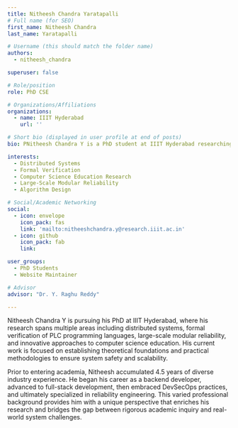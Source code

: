 ```yaml
---
title: Nitheesh Chandra Yaratapalli
# Full name (for SEO)
first_name: Nitheesh Chandra
last_name: Yaratapalli

# Username (this should match the folder name)
authors:
  - nitheesh_chandra

superuser: false

# Role/position
role: PhD CSE

# Organizations/Affiliations
organizations:
  - name: IIIT Hyderabad
    url: ''

# Short bio (displayed in user profile at end of posts)
bio: PNitheesh Chandra Y is a PhD student at IIIT Hyderabad researching distributed systems, formal verification of PLC programming languages, large-scale modular reliability, and computer science education. He brings 4.5 years of industry experience—from backend development to full-stack, DevSecOps, and reliability engineering—to his academic work aimed at designing scalable, fault-tolerant architectures.

interests:
  - Distributed Systems
  - Formal Verification
  - Computer Science Education Research
  - Large-Scale Modular Reliability
  - Algorithm Design

# Social/Academic Networking
social:
  - icon: envelope
    icon_pack: fas
    link: 'mailto:nitheeshchandra.y@research.iiit.ac.in'
  - icon: github
    icon_pack: fab
    link:

user_groups:
  - PhD Students
  - Website Maintainer

# Advisor
advisor: "Dr. Y. Raghu Reddy"

---
```


Nitheesh Chandra Y is pursuing his PhD at IIIT Hyderabad, where his research spans multiple areas including distributed systems, formal verification of PLC programming languages, large-scale modular reliability, and innovative approaches to computer science education. His current work is focused on establishing theoretical foundations and practical methodologies to ensure system safety and scalability.

Prior to entering academia, Nitheesh accumulated 4.5 years of diverse industry experience. He began his career as a backend developer, advanced to full-stack development, then embraced DevSecOps practices, and ultimately specialized in reliability engineering. This varied professional background provides him with a unique perspective that enriches his research and bridges the gap between rigorous academic inquiry and real-world system challenges.
